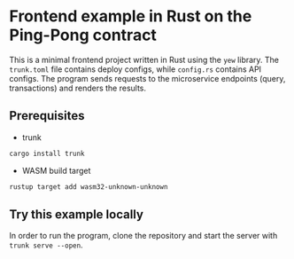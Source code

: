 # Frontend example in Rust on the Ping-Pong contract

This is a minimal frontend project written in Rust using the `yew` library. 
The `trunk.toml` file contains deploy configs, while `config.rs` contains API configs. 
The program sends requests to the microservice endpoints (query, transactions) and renders the results.

## Prerequisites

- trunk
```bash
cargo install trunk
```
- WASM build target
```bash
rustup target add wasm32-unknown-unknown
```

## Try this example locally

In order to run the program, clone the repository and start the server with `trunk serve --open`.
